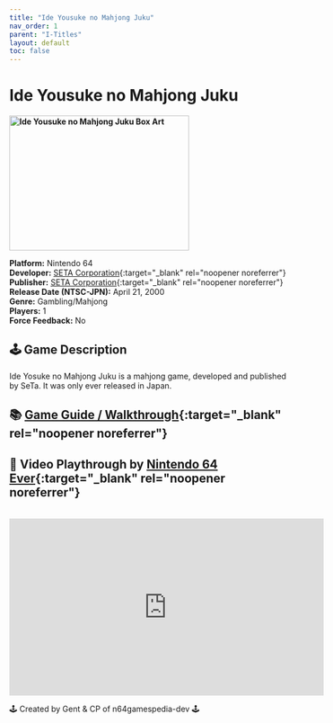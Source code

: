```yaml
---
title: "Ide Yousuke no Mahjong Juku"
nav_order: 1
parent: "I-Titles"
layout: default
toc: false
---
```


# Ide Yousuke no Mahjong Juku

<b>
<img src="https://images.launchbox-app.com/00acc0f4-3ee9-4ce9-9ea5-0025e1a39808.jpg" alt="Ide Yousuke no Mahjong Juku Box Art" width="320" height="240" />
</b>

**Platform:** Nintendo 64  
**Developer:** [SETA Corporation](https://en.wikipedia.org/wiki/SETA_Corporation){:target="_blank" rel="noopener noreferrer"}  
**Publisher:** [SETA Corporation](https://en.wikipedia.org/wiki/SETA_Corporation){:target="_blank" rel="noopener noreferrer"}  
**Release Date (NTSC-JPN):** April 21, 2000  
**Genre:** Gambling/Mahjong  
**Players:** 1  
**Force Feedback:** No  

## 🕹️ Game Description
Ide Yosuke no Mahjong Juku is a mahjong game, developed and published by SeTa. It was only ever released in Japan.

## 📚 [Game Guide / Walkthrough](https://gamefaqs.gamespot.com/n64/577153-ide-yosuke-no-mahjong-juku/faqs/81814/introduction){:target="_blank" rel="noopener noreferrer"}

## 🎥 Video Playthrough by [Nintendo 64 Ever](https://www.youtube.com/channel/UCJGb8I27ZXFM1Ox6qxc9Dlg){:target="_blank" rel="noopener noreferrer"}
<br />  
<iframe width="560" height="315" src="https://www.youtube.com/embed/pmOR6AYIQSI" title="Ide Yousuke no Mahjong Juku Gameplay by Nintendo 64 Ever" frameborder="0" allowfullscreen></iframe>

🕹️ Created by Gent & CP of n64gamespedia-dev 🕹️  
<!-- Vault Format: n64gamespedia-dev -->  
<!-- Protocol Source: _vault-specs/format-protocol.md -->
